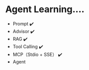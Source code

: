 # Agent Learning....

- Prompt ✔️
- Advisor ✔️
- RAG ✔️
- Tool Calling ✔️
- MCP（Stdio + SSE） ✔️
- Agent
